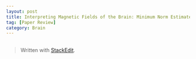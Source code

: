 ```yaml
---  
layout: post  
title: Interpreting Magnetic Fields of the Brain: Minimum Norm Estimates
tag: [Paper Review]  
category: Brain  
---  
```

  
##   


> Written with [StackEdit](https://stackedit.io/).
<!--stackedit_data:
eyJoaXN0b3J5IjpbLTE4MDI0Mjc1MzksMTYxOTA0MTI5NV19
-->